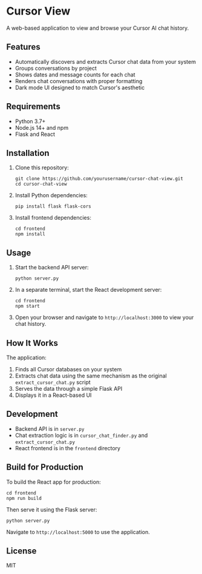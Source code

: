 # Cursor View

A web-based application to view and browse your Cursor AI chat history.

## Features

- Automatically discovers and extracts Cursor chat data from your system
- Groups conversations by project
- Shows dates and message counts for each chat
- Renders chat conversations with proper formatting
- Dark mode UI designed to match Cursor's aesthetic

## Requirements

- Python 3.7+
- Node.js 14+ and npm
- Flask and React

## Installation

1. Clone this repository:
   ```
   git clone https://github.com/yourusername/cursor-chat-view.git
   cd cursor-chat-view
   ```

2. Install Python dependencies:
   ```
   pip install flask flask-cors
   ```

3. Install frontend dependencies:
   ```
   cd frontend
   npm install
   ```

## Usage

1. Start the backend API server:
   ```
   python server.py
   ```

2. In a separate terminal, start the React development server:
   ```
   cd frontend
   npm start
   ```

3. Open your browser and navigate to `http://localhost:3000` to view your chat history.

## How It Works

The application:

1. Finds all Cursor databases on your system
2. Extracts chat data using the same mechanism as the original `extract_cursor_chat.py` script
3. Serves the data through a simple Flask API
4. Displays it in a React-based UI

## Development

- Backend API is in `server.py`
- Chat extraction logic is in `cursor_chat_finder.py` and `extract_cursor_chat.py`
- React frontend is in the `frontend` directory

## Build for Production

To build the React app for production:

```
cd frontend
npm run build
```

Then serve it using the Flask server:

```
python server.py
```

Navigate to `http://localhost:5000` to use the application.

## License

MIT